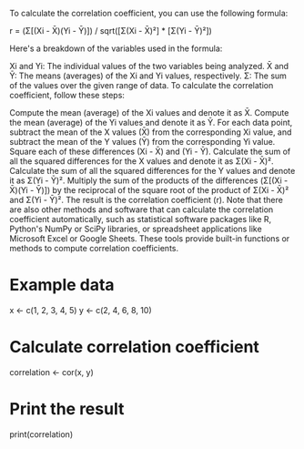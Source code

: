 To calculate the correlation coefficient, you can use the following formula:

r = (Σ[(Xi - X̄)(Yi - Ȳ)]) / sqrt([Σ(Xi - X̄)²] * [Σ(Yi - Ȳ)²])

Here's a breakdown of the variables used in the formula:

Xi and Yi: The individual values of the two variables being analyzed.
X̄ and Ȳ: The means (averages) of the Xi and Yi values, respectively.
Σ: The sum of the values over the given range of data.
To calculate the correlation coefficient, follow these steps:

Compute the mean (average) of the Xi values and denote it as X̄.
Compute the mean (average) of the Yi values and denote it as Ȳ.
For each data point, subtract the mean of the X values (X̄) from the corresponding Xi value, and subtract the mean of the Y values (Ȳ) from the corresponding Yi value.
Square each of these differences (Xi - X̄) and (Yi - Ȳ).
Calculate the sum of all the squared differences for the X values and denote it as Σ(Xi - X̄)².
Calculate the sum of all the squared differences for the Y values and denote it as Σ(Yi - Ȳ)².
Multiply the sum of the products of the differences (Σ[(Xi - X̄)(Yi - Ȳ)]) by the reciprocal of the square root of the product of Σ(Xi - X̄)² and Σ(Yi - Ȳ)².
The result is the correlation coefficient (r).
Note that there are also other methods and software that can calculate the correlation coefficient automatically, such as statistical software packages like R, Python's NumPy or SciPy libraries, or spreadsheet applications like Microsoft Excel or Google Sheets. These tools provide built-in functions or methods to compute correlation coefficients.
# Example data
x <- c(1, 2, 3, 4, 5)
y <- c(2, 4, 6, 8, 10)

# Calculate correlation coefficient
correlation <- cor(x, y)

# Print the result
print(correlation)



